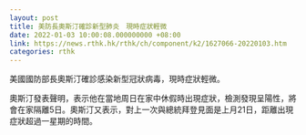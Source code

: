 ```yaml
---
layout: post
title: 美防長奧斯汀確診新型肺炎　現時症狀輕微
date: 2022-01-03 10:00:08.000000000 +08:00
link: https://news.rthk.hk/rthk/ch/component/k2/1627066-20220103.htm
categories: rthk
---
```


美國國防部長奧斯汀確診感染新型冠狀病毒，現時症狀輕微。

奧斯汀發表聲明，表示他在當地周日在家中休假時出現症狀，檢測發現呈陽性，將會在家隔離5日。奧斯汀又表示，對上一次與總統拜登見面是上月21日，距離出現症狀超過一星期的時間。
